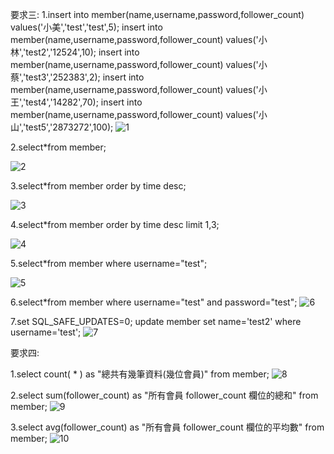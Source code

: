 要求三:
1.insert into member(name,username,password,follower_count) values('小美','test','test',5);
insert into member(name,username,password,follower_count) values('小林','test2','12524',10);
insert into member(name,username,password,follower_count) values('小蔡','test3','252383',2);
insert into member(name,username,password,follower_count) values('小王','test4','14282',70);
insert into member(name,username,password,follower_count) values('小山','test5','2873272',100);
![1](https://user-images.githubusercontent.com/106290448/197399620-33e3fd2e-1b8a-410c-a3e0-c4186a2598d6.png)

2.select*from member;

![2](https://user-images.githubusercontent.com/106290448/197399641-54f75ae2-9a8e-482b-a1b1-50c429a57bf8.png)

3.select*from member order by time desc;

![3](https://user-images.githubusercontent.com/106290448/197399691-5fdb6fe3-d3af-4f4a-804b-4d8715b2a462.png)

4.select*from member order by time desc limit 1,3;

![4](https://user-images.githubusercontent.com/106290448/197399697-ba157949-0821-4e0b-9f13-03a9a135e758.png)

5.select*from member where username="test";

![5](https://user-images.githubusercontent.com/106290448/197399705-300840f2-c73f-4ace-8f16-292756615058.png)

6.select*from member where username="test" and password="test";
![6](https://user-images.githubusercontent.com/106290448/197399716-cf7667e8-daca-42cf-9de1-aaaf8fb66816.png)

7.set SQL_SAFE_UPDATES=0;
update member set name='test2' where username='test';
![7](https://user-images.githubusercontent.com/106290448/197399729-f6c9700f-de7f-4e00-9655-e43c29306dbb.png)

要求四:

1.select count( * ) as "總共有幾筆資料(幾位會員)" from member;
![8](https://user-images.githubusercontent.com/106290448/197399738-1b501a7d-9cef-493f-abf1-dbe13ca29da5.png)

2.select sum(follower_count) as "所有會員 follower_count 欄位的總和" from member;
![9](https://user-images.githubusercontent.com/106290448/197399742-ce705e83-d71b-4a02-9305-28141dd7ca87.png)

3.select avg(follower_count) as "所有會員 follower_count 欄位的平均數" from member;
![10](https://user-images.githubusercontent.com/106290448/197399747-2c2c025f-5ef3-42fa-82ad-3b1137b69e04.png)
